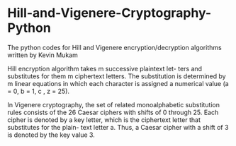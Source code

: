 # Hill-and-Vigenere-Cryptography-Python
The python codes for Hill and Vigenere encryption/decryption algorithms written by Kevin Mukam

Hill encryption algorithm takes m successive plaintext let- ters and substitutes for them m ciphertext letters. The substitution is determined by m linear equations in which each character is assigned a numerical value (a = 0, b = 1, c , z = 25).

In Vigenere cryptography, the set of related monoalphabetic substitution rules consists of the 26 Caesar ciphers with shifts of 0 through 25. Each cipher is denoted by a key letter, which is the ciphertext letter that substitutes for the plain- text letter a. Thus, a Caesar cipher with a shift of 3 is denoted by the key value 3.

